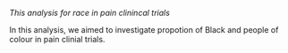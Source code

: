 *This analysis for race in pain clinincal trials*

In this analysis, we aimed to investigate propotion of Black and people of colour in pain clinial trials. 